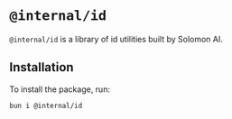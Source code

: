 # `@internal/id`

`@internal/id` is a library of id utilities built by Solomon AI.

## Installation

To install the package, run:

```bash
bun i @internal/id
```
